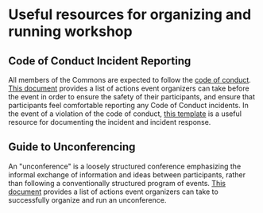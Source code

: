 # Useful resources for organizing and running workshop

## Code of Conduct Incident Reporting

All members of the Commons are expected to follow the [code of conduct][CoC].
[This document][safer] provides a list of actions event organizers can take 
before the event in order to ensure the safety of their participants, 
and ensure that participants feel comfortable reporting any Code of Conduct incidents.
In the event of a violation of the code of conduct,
[this template][template] is a useful resource for documenting the incident and incident response.

[CoC]: https://github.com/dcppc/dcppc-workshops/blob/master/CODE_OF_CONDUCT.md
[safer]: https://gitlab.com/otter-tech/coc-incident-response-workshop/blob/master/safer-events-pre-work.pdf
[template]: https://gitlab.com/otter-tech/coc-incident-response-workshop/blob/master/report-template-for-responders.pdf

## Guide to Unconferencing

An "unconference" is a loosely structured conference emphasizing the 
informal exchange of information and ideas between participants, 
rather than following a conventionally structured program of events.
[This document][unconference] provides a list of actions event organizers can take
to successfully organize and run an unconference. 

[unconference]: https://docs.google.com/document/d/1P5j9Ozj-5TRh0OzalEDMz-grR1lxCKJXWq1ZvZoJdBA/edit#heading=h.xiyygtkziv6m

